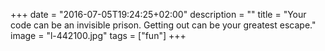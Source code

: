 +++
date = "2016-07-05T19:24:25+02:00"
description = ""
title = "Your code can be an invisible prison. Getting out can be your greatest escape."
image = "l-442100.jpg"
tags = ["fun"]
+++

